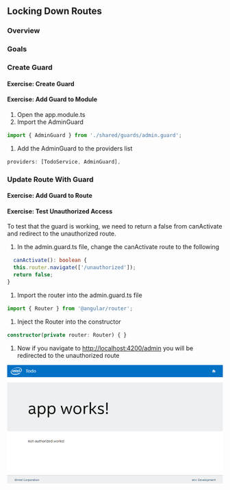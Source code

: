## Locking Down Routes

### Overview

### Goals

### Create Guard

<h4 class="exercise-start">
  <b>Exercise</b>: Create Guard
</h4>

<div class="exercise-end"></div>

<h4 class="exercise-start">
  <b>Exercise</b>: Add Guard to Module
</h4>

1. Open the app.module.ts 
1. Import the AdminGuard

  ```TypeScript
  import { AdminGuard } from './shared/guards/admin.guard';
  ```

1. Add the AdminGuard to the providers list

  ```TypeScript
  providers: [TodoService, AdminGuard],
  ```

<div class="exercise-end"></div>

### Update Route With Guard

<h4 class="exercise-start">
  <b>Exercise</b>: Add Guard to Route
</h4>


<div class="exercise-end"></div>

<h4 class="exercise-start">
  <b>Exercise</b>: Test Unauthorized Access
</h4>

To test that the guard is working, we need to return a false from canActivate and redirect to the unauthorized route.  

1. In the admin.guard.ts file, change the canActivate route to the following

  ```TypeScript
    canActivate(): boolean {
    this.router.navigate(['/unauthorized']);
    return false;
  }
  ```

1. Import the router into the admin.guard.ts file

  ```TypeScript
  import { Router } from '@angular/router';
  ```

1. Inject the Router into the constructor

  ```TypeScript
  constructor(private router: Router) { }
  ```  

1. Now if you navigate to [http://localhost:4200/admin](http://localhost:4200/admin) you will be redirected to the unauthorized route

  ![unauthorized view](images/unauthorized-view.png)

<div class="exercise-end"></div>
